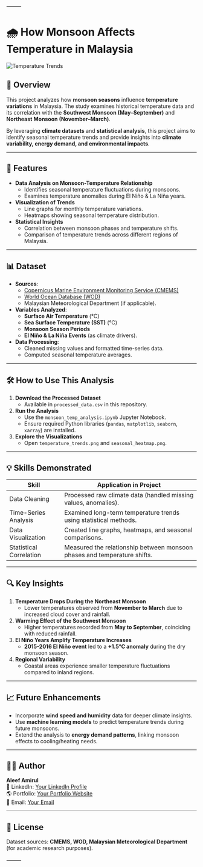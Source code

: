 ⸻



# 🌧️ How Monsoon Affects Temperature in Malaysia  

![Temperature Trends](./assets/temperature-trends.png) <!-- Add a relevant visualization -->

## 📌 Overview  
This project analyzes how **monsoon seasons** influence **temperature variations** in Malaysia. The study examines historical temperature data and its correlation with the **Southwest Monsoon (May–September)** and **Northeast Monsoon (November–March)**.  

By leveraging **climate datasets** and **statistical analysis**, this project aims to identify seasonal temperature trends and provide insights into **climate variability, energy demand, and environmental impacts**.  

---

## 🚀 Features  
- **Data Analysis on Monsoon-Temperature Relationship**  
  - Identifies seasonal temperature fluctuations during monsoons.  
  - Examines temperature anomalies during El Niño & La Niña years.  
- **Visualization of Trends**  
  - Line graphs for monthly temperature variations.  
  - Heatmaps showing seasonal temperature distribution.  
- **Statistical Insights**  
  - Correlation between monsoon phases and temperature shifts.  
  - Comparison of temperature trends across different regions of Malaysia.  

---

## 📊 Dataset  
- **Sources**:  
  - [Copernicus Marine Environment Monitoring Service (CMEMS)](https://marine.copernicus.eu/)  
  - [World Ocean Database (WOD)](https://www.ncei.noaa.gov/products/world-ocean-database)  
  - Malaysian Meteorological Department (if applicable).  
- **Variables Analyzed**:  
  - **Surface Air Temperature** (°C)  
  - **Sea Surface Temperature (SST)** (°C)  
  - **Monsoon Season Periods**  
  - **El Niño & La Niña Events** (as climate drivers).  
- **Data Processing**:  
  - Cleaned missing values and formatted time-series data.  
  - Computed seasonal temperature averages.  

---

## 🛠️ How to Use This Analysis  
1. **Download the Processed Dataset**  
   - Available in `processed_data.csv` in this repository.  
2. **Run the Analysis**  
   - Use the `monsoon_temp_analysis.ipynb` Jupyter Notebook.  
   - Ensure required Python libraries (`pandas`, `matplotlib`, `seaborn`, `xarray`) are installed.  
3. **Explore the Visualizations**  
   - Open `temperature_trends.png` and `seasonal_heatmap.png`.  

---

## 💡 Skills Demonstrated  
| **Skill**               | **Application in Project**                                       |  
|-------------------------|----------------------------------------------------------------|  
| Data Cleaning           | Processed raw climate data (handled missing values, anomalies). |  
| Time-Series Analysis    | Examined long-term temperature trends using statistical methods. |  
| Data Visualization      | Created line graphs, heatmaps, and seasonal comparisons.       |  
| Statistical Correlation | Measured the relationship between monsoon phases and temperature shifts. |  

---

## 🔍 Key Insights  
1. **Temperature Drops During the Northeast Monsoon**  
   - Lower temperatures observed from **November to March** due to increased cloud cover and rainfall.  
2. **Warming Effect of the Southwest Monsoon**  
   - Higher temperatures recorded from **May to September**, coinciding with reduced rainfall.  
3. **El Niño Years Amplify Temperature Increases**  
   - **2015-2016 El Niño event** led to a **+1.5°C anomaly** during the dry monsoon season.  
4. **Regional Variability**  
   - Coastal areas experience smaller temperature fluctuations compared to inland regions.  

---

## 📈 Future Enhancements  
- Incorporate **wind speed and humidity** data for deeper climate insights.  
- Use **machine learning models** to predict temperature trends during future monsoons.  
- Extend the analysis to **energy demand patterns**, linking monsoon effects to cooling/heating needs.  

---

## 👨‍💻 Author  
**Aleef Amirul**  
📍 LinkedIn: [Your LinkedIn Profile]()  
🌎 Portfolio: [Your Portfolio Website]()  
📧 Email: [Your Email](mailto:your@email.com)  

---

## 📜 License  
Dataset sources: **CMEMS, WOD, Malaysian Meteorological Department** (for academic research purposes).  

⸻
